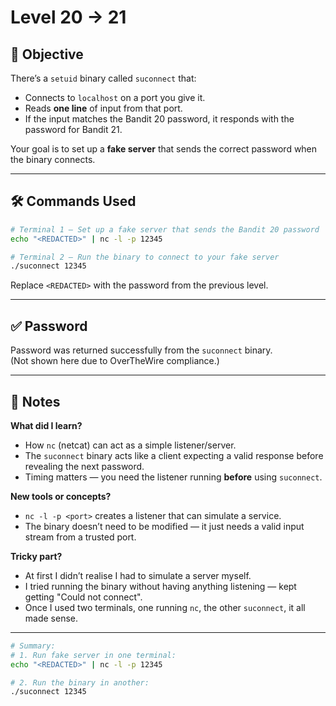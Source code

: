 # Level 20 → 21

## 🎯 Objective

There’s a `setuid` binary called `suconnect` that:
- Connects to `localhost` on a port you give it.
- Reads **one line** of input from that port.
- If the input matches the Bandit 20 password, it responds with the password for Bandit 21.

Your goal is to set up a **fake server** that sends the correct password when the binary connects.

---

## 🛠 Commands Used

```bash
# Terminal 1 — Set up a fake server that sends the Bandit 20 password
echo "<REDACTED>" | nc -l -p 12345

# Terminal 2 — Run the binary to connect to your fake server
./suconnect 12345
```

Replace `<REDACTED>` with the password from the previous level.

---

## ✅ Password

Password was returned successfully from the `suconnect` binary.  
(Not shown here due to OverTheWire compliance.)

---

## 🧠 Notes

**What did I learn?**
- How `nc` (netcat) can act as a simple listener/server.
- The `suconnect` binary acts like a client expecting a valid response before revealing the next password.
- Timing matters — you need the listener running **before** using `suconnect`.

**New tools or concepts?**
- `nc -l -p <port>` creates a listener that can simulate a service.
- The binary doesn’t need to be modified — it just needs a valid input stream from a trusted port.

**Tricky part?**
- At first I didn’t realise I had to simulate a server myself.
- I tried running the binary without having anything listening — kept getting "Could not connect".
- Once I used two terminals, one running `nc`, the other `suconnect`, it all made sense.

---
```bash
# Summary:
# 1. Run fake server in one terminal:
echo "<REDACTED>" | nc -l -p 12345

# 2. Run the binary in another:
./suconnect 12345
```


